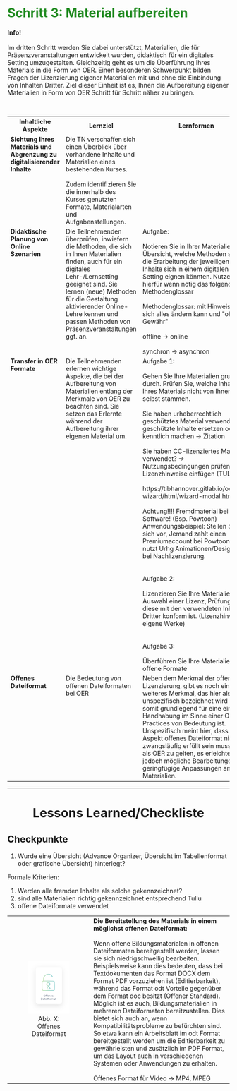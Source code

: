 <h1 style="color:#228b22">Schritt 3: Material aufbereiten</h1>
<link rel="stylesheet" href="https://cdnjs.cloudflare.com/ajax/libs/font-awesome/4.7.0/css/font-awesome.min.css">

<div class="infobox">
  <p><i class="fa fa-info-circle" style="color:blue"></i>  <b>Info!</b>
    <br><br>
    Im dritten Schritt werden Sie dabei unterstützt, Materialien, die für Präsenzveranstaltungen entwickelt wurden, didaktisch für ein digitales Setting umzugestalten. Gleichzeitig geht es um die Überführung Ihres Materials in die Form von OER. Einen besonderen Schwerpunkt bilden Fragen der Lizenzierung eigener Materialien mit und ohne die Einbindung von Inhalten Dritter. Ziel dieser Einheit ist es, Ihnen die Aufbereitung eigener Materialien in Form von OER Schritt für Schritt näher zu bringen.
  </p>
</div>

<br>

<table id="normal">
  <tr>
    <th>Inhaltliche Aspekte</th>
    <th>Lernziel</th>
    <th>Lernformen</th>
  </tr>
  <tr>
    <td valign="top"><b>Sichtung Ihres Materials und Abgrenzung zu digitalisierender Inhalte</b></td>
    <td valign="top">Die TN verschaffen sich einen Überblick über vorhandene Inhalte und Materialien eines bestehenden Kurses.<br><br>Zudem identifizieren Sie die innerhalb des Kurses genutzten Formate, Materialarten und Aufgabenstellungen.</td>
    <td valign="top"></td>
  </tr>
  <tr>
    <td valign="top"><b>Didaktische Planung von Online Szenarien</b></td>
    <td valign="top">Die Teilnehmenden überprüfen, inwiefern die Methoden, die sich in Ihren Materialien finden, auch für ein digitales Lehr-/Lernsetting geeignet sind. Sie lernen (neue) Methoden für die Gestaltung aktivierender Online-Lehre kennen und passen Methoden von Präsenzveranstaltungen ggf. an.</td>
    <td valign="top">Aufgabe:<br><br>
    Notieren Sie in Ihrer Materialien-Übersicht, welche Methoden sich für die Erarbeitung der jeweiligen Inhalte sich in einem digitalen Setting eignen könnten. Nutzen Sie hierfür wenn nötig das folgende Methodenglossar<br><br>
    Methodenglossar: mit Hinweis, dass sich alles ändern kann und "ohne Gewähr"<br><br>
    offline → online<br><br>
    synchron → asynchron</td>
  </tr>
  <tr>
    <td valign="top"><b>Transfer in OER Formate</b></td>
    <td valign="top">Die Teilnehmenden erlernen wichtige Aspekte, die bei der Aufbereitung von Materialien entlang der Merkmale von OER zu beachten sind. Sie setzen das Erlernte während der Aufbereitung ihrer eigenen Material um. </td>
    <td valign="top">Aufgabe 1:<br><br>
    Gehen Sie Ihre Materialien grundlich durch. Prüfen Sie, welche Inhalte Ihres Materials nicht von Ihnen selbst stammen.<br><br>
    Sie haben urheberrechtlich geschütztes Material verwendet? → geschützte Inhalte ersetzen oder kenntlich machen → Zitation<br><br>
    Sie haben CC-lizenziertes Material verwendet? → Nutzungsbedingungen prüfen, Lizenzhinweise einfügen (TULLU)<br><br>
    https://tibhannover.gitlab.io/oer/oer-wizard/html/wizard-modal.html<br><br>
    Achtung!!!! Fremdmaterial bei Software! (Bsp. Powtoon) Anwendungsbeispiel: Stellen Sie sich vor, Jemand zahlt einen Premiumaccount bei Powtoon und nutzt Urhg Animationen/Designs → bei Nachlizenzierung.<br><br><br>
    Aufgabe 2:<br><br>
    Lizenzieren Sie Ihre Materialien → Auswahl einer Lizenz, Prüfung, ob diese mit den verwendeten Inhalten Dritter konform ist. (Lizenzhinweis eigene Werke)<br><br><br>
    Aufgabe 3:<br><br>
    Überführen Sie Ihre Materialien in offene Formate</td>
  </tr>
  <tr>
    <td valign="top"><b>Offenes Dateiformat</b></td>
    <td valign="top">Die Bedeutung von offenen Dateiformaten bei OER</td>
    <td valign="top">Neben dem Merkmal der offenen Lizenzierung, gibt es noch eine weiteres Merkmal, das hier als unspezifisch bezeichnet wird und somit grundlegend für eine einfache Handhabung im Sinne einer OER-Practices von Bedeutung ist. Unspezifisch meint hier, dass der Aspekt offenes Dateiformat nicht zwangsläufig erfüllt sein muss, um als OER zu gelten, es erleichtert jedoch mögliche Bearbeitungen und geringfügige Anpassungen an den Materialien.</td>
  </tr>
</table>

---
<center>
  <h1>Lessons Learned/Checkliste</h1>
</center>

<h2>Checkpunkte</h2>

<ol>
  <li>Wurde eine Übersicht (Advance Organizer, Übersicht im Tabellenformat oder grafische Übersicht) hinterlegt?</li>
</ol>

Formale Kriterien:

<ol>
  <li>Werden alle fremden Inhalte als solche gekennzeichnet?</li>
  <li>sind alle Materialien richtig gekennzeichnet entsprechend Tullu</li>
  <li>offene Dateiformate verwendet</li>
</ol>

<table id="invisible">
  <tr>
    <td>
      <figure>
        <img src="images/open_format.svg" alt="Abb. X: Offenes Dateiformat" title="Abb. X: Offenes Dateiformat"/>
        <figcaption style="text-align:center;font-size:14px;">Abb. X: Offenes Dateiformat</figcaption>
      </figure>
    </td>
    <td>
      <b>Die Bereitstellung des Materials in einem möglichst offenen Dateiformat:</b><br><br>
      Wenn offene Bildungsmaterialen in offenen Dateiformaten bereitgestellt werden, lassen sie sich niedrigschwellig bearbeiten. Beispielsweise kann dies bedeuten, dass bei Textdokumenten das Format DOCX dem Format PDF vorzuziehen ist (Editierbarkeit), während das Format odt Vorteile gegenüber dem Format doc besitzt (Offener Standard). Möglich ist es auch, Bildungsmaterialien in mehreren Dateiformaten bereitzustellen. Dies bietet sich auch an, wenn Kompatibilitätsprobleme zu befürchten sind. So etwa kann ein Arbeitsblatt im odt Format bereitgestellt werden um die Editierbarkeit zu gewährleisten und zusätzlich im PDF Format, um das Layout auch in verschiedenen Systemen oder Anwendungen zu erhalten.<br><br>
      Offenes Format für Video → MP4, MPEG
    </td>
  </tr>
</table>

